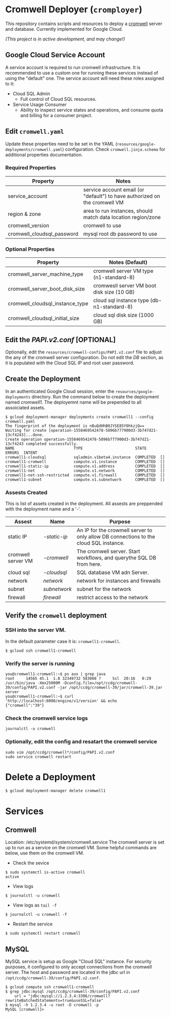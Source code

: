 # Cromwell Deployer (`cromployer`)

This repository contains scripts and resources to deploy a [cromwell][0] server and database. Currently implemented for Google Cloud.

_(This project is in active development, and may change!)_

[0]: https://github.com/broadinstitute/cromwell
[1]: https://cloud.google.com

## Google Cloud Service Account

A service account is required to run cromwell infrastructure. It is recommended to use a custom one for running these services instead of using the "default" one. The service account will need these roles assigned to it:

* Cloud SQL Admin
  * Full control of Cloud SQL resources.
* Service Usage Consumer
  * Ability to inspect service states and operations, and consume quota and billing for a consumer project.

## Edit `cromwell.yaml`

Update these properties need to be set in the YAML (`resources/google-deployments/cromwell.yaml`) configuration. Check `cromwell.jinja.schema` for additional properties documentation.

### Required Properties

| Property | Notes |
| --- | --- |
| service_account | service account email (or "default") to have authorized on the cromwell VM |
| region & zone | area to run instances, should match data location region/zone |
| cromwell_version | cromwell to use |
| cromwell_cloudsql_password | mysql root db password to use | 

### Optional Properties

| Property | Notes (Default) |
| --- | --- |
| cromwell_server_machine_type |  cromwell server VM type (n1-standard-8) |
| cromwell_server_boot_disk_size | cromwesll server VM boot disk size (10 GB) |
| cromwell_cloudsql_instance_type | cloud sql instance type (db-n1-standard-8) |
| cromwell_cloudsql_initial_size | cloud sql disk size (1000 GB) |

## Edit the _PAPI.v2.conf_ [OPTIONAL]

Optionally, edit the `resources/cromwell-configs/PAPI.v2.conf` file to adjust the any of the cromwell server configuration. Do not edit the *DB* section, as it is populated with the Cloud SQL IP and root user password.

## Create the Deployment

In an authenticated Google Cloud session, enter the `resources/google-deployments` directory. Run the command below to create the deployment named _cromwell1_. The deployemnt name will be prepended to all assoiciated assets.

```
$ gcloud deployment-manager deployments create cromwell1 --config cromwell.yaml
The fingerprint of the deployment is nBuQdHhB0JYSE85Y0hkzjQ==
Waiting for create [operation-1558469542478-5896b777900d3-3b747d21-13cf4243]...done.                              
Create operation operation-1558469542478-5896b777900d3-3b747d21-13cf4243 completed successfully.
NAME                          TYPE                       STATE      ERRORS  INTENT
cromwell1-cloudsql            sqladmin.v1beta4.instance  COMPLETED  []
cromwell1-cromwell            compute.v1.instance        COMPLETED  []
cromwell1-static-ip           compute.v1.address         COMPLETED  []
cromwell1-net                 compute.v1.network         COMPLETED  []
cromwell1-net-ssh-restricted  compute.v1.firewall        COMPLETED  []
cromwell1-subnet              compute.v1.subnetwork      COMPLETED  []
```

### Assests Created

This is list of assets created in the deployment. All assests are preppended with the deployment name and a '-'.

| Assest | Name | Purpose |
| --- | --- | --- |
| static IP | *-static-ip* | An IP for the crowmell server to only allow DB connections to the cloud SQL instance. |
| cromwell server VM | *-cromwell* | The cromwell server. Start workflows, and querythe SQL DB from here. |
| cloud sql | *-cloudsql* | SQL database VM adn Server. |
| network | *network* | network for instances and firewalls |
| subnet | *subnetwork* |subnet for the network|
| firewall | *firewall* |restrict access to the network|

## Verify the `cromwell` deployment

### SSH into the server VM.

In the default parameter case it is: `cromwell1-cromwell`.

```
$ gcloud ssh cromwell1-cromwell
```

### Verify the server is running

```
you@cromwell1-cromwell:~$ ps aux | grep java
root     14565 45.1  1.8 32349732 583008 ?     Ssl  20:16   0:29 /usr/bin/java -Xmx25000M -Dconfig.file=/opt/ccdg/cromwell-39/config/PAPI.v2.conf -jar /opt/ccdg/cromwell-39/jar/cromwell-39.jar server
you@cromwell1-cromwell:~$ curl 'http://localhost:8000/engine/v1/version' && echo
{"cromwell":"39"}
```
### Check the cromwell service logs

```
journalctl -u cromwell
```
### Optionally, edit the config and resatart the cromwell service

```
sudo vim /opt/ccdg/cromwell*/config/PAPI.v2.conf
sudo service cromwell restart
```
# Delete a Deployment

```sh
$ gcloud deployment-manager delete cromwell1
```
# Services

## Cromwell
Location: /etc/systemd/system/cromwell.service
The cromwell server is set up to run as a service on the cromwell VM. Some helpful commands are below, use them on the cromwell VM.
* Check the sevice
```
$ sudo systemctl is-active cromwell
active
```
* View logs
```
$ journalctl -u cromwell
```
* View logs as `tail -f`
```
$ journalctl -u cromwell -f
```
* Restart the service
```
$ sudo systemctl restart cromwell
```
## MySQL
MySQL service is setup as Google "Cloud SQL" instance. For security purposes, it configured to only accept connections from the cromwell server. The host and password are located in the jdbc url in `/opt/ccdg/cromwell-39/config/PAPI.v2.conf`.
```
$ gcloud compute ssh cromwell1-cromwell
$ grep jdbc:mysql /opt/ccdg/cromwell-39/config/PAPI.v2.conf
    url = "jdbc:mysql://1.2.3.4:3306/cromwell?rewriteBatchedStatements=true&useSSL=false"
$ mysql -h 1.2.3.4 -u root -D cromwell -p
MySQL [cromwell]> 
```
